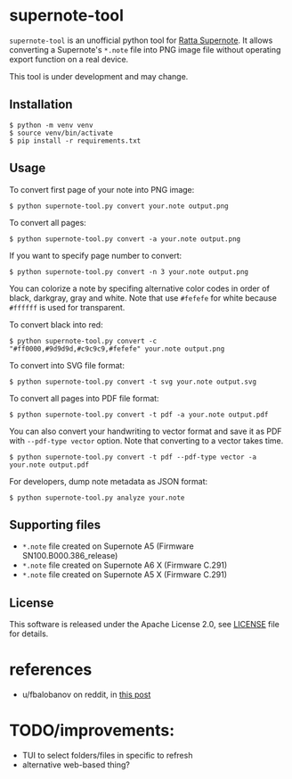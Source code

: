 # supernote-tool

`supernote-tool` is an unofficial python tool for [Ratta Supernote](https://supernote.com).
It allows converting a Supernote's `*.note` file into PNG image file
without operating export function on a real device.

This tool is under development and may change.

## Installation

```
$ python -m venv venv
$ source venv/bin/activate
$ pip install -r requirements.txt
```

## Usage

To convert first page of your note into PNG image:

```
$ python supernote-tool.py convert your.note output.png
```

To convert all pages:

```
$ python supernote-tool.py convert -a your.note output.png
```

If you want to specify page number to convert:

```
$ python supernote-tool.py convert -n 3 your.note output.png
```

You can colorize a note by specifing alternative color codes in order of black, darkgray, gray and white.
Note that use `#fefefe` for white because `#ffffff` is used for transparent.

To convert black into red:

```
$ python supernote-tool.py convert -c "#ff0000,#9d9d9d,#c9c9c9,#fefefe" your.note output.png
```

To convert into SVG file format:

```
$ python supernote-tool.py convert -t svg your.note output.svg
```

To convert all pages into PDF file format:

```
$ python supernote-tool.py convert -t pdf -a your.note output.pdf
```

You can also convert your handwriting to vector format and save it as PDF with `--pdf-type vector` option.
Note that converting to a vector takes time.

```
$ python supernote-tool.py convert -t pdf --pdf-type vector -a your.note output.pdf
```

For developers, dump note metadata as JSON format:

```
$ python supernote-tool.py analyze your.note
```

## Supporting files

- `*.note` file created on Supernote A5 (Firmware SN100.B000.386_release)
- `*.note` file created on Supernote A6 X (Firmware C.291)
- `*.note` file created on Supernote A5 X (Firmware C.291)

## License

This software is released under the Apache License 2.0, see [LICENSE](LICENSE) file for details.

# references

- u/fbalobanov on reddit, in [this post](https://www.reddit.com/r/Supernote/comments/qrxngb/python_script_for_desktop_note_files_viewer/)

# TODO/improvements:

- TUI to select folders/files in specific to refresh
- alternative web-based thing?
